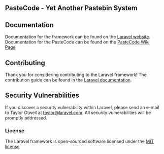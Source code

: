 ## PasteCode - Yet Another Pastebin System

## Documentation

Documentation for the framework can be found on the [Laravel website](http://laravel.com/docs).
Documentation for the PasteCode can be found on the [PasteCode Wiki Page]()

## Contributing

Thank you for considering contributing to the Laravel framework! The contribution guide can be found in the [Laravel documentation](http://laravel.com/docs/contributions).

## Security Vulnerabilities

If you discover a security vulnerability within Laravel, please send an e-mail to Taylor Otwell at taylor@laravel.com. All security vulnerabilities will be promptly addressed.

### License

The Laravel framework is open-sourced software licensed under the [MIT license](http://opensource.org/licenses/MIT)
